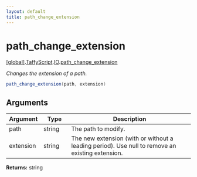 ```yaml
---
layout: default
title: path_change_extension
---
```


# path_change_extension

[\[global\]]({{site.baseurl}}/docs/).[TaffyScript]({{site.baseurl}}/docs/TaffyScript/).[IO]({{site.baseurl}}/docs/TaffyScript/IO/).[path_change_extension]({{site.baseurl}}/docs/TaffyScript/IO/path_change_extension/)

_Changes the extension of a path._

```cs
path_change_extension(path, extension)
```

## Arguments

<table>
  <col width="15%">
  <col width="15%">
  <thead>
    <tr>
      <th>Argument</th>
      <th>Type</th>
      <th>Description</th>
    </tr>
  </thead>
  <tbody>
    <tr>
      <td>path</td>
      <td>string</td>
      <td>The path to modify.</td>
    </tr>
    <tr>
      <td>extension</td>
      <td>string</td>
      <td>The new extension (with or without a leading period). Use null to remove an existing extension.</td>
    </tr>
  </tbody>
</table>

**Returns:** string
